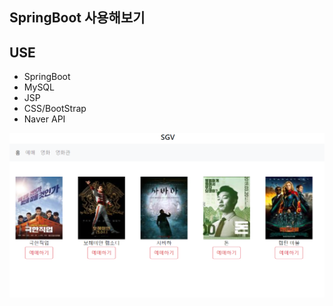 ## SpringBoot 사용해보기    

  
## USE  
- SpringBoot  
- MySQL  
- JSP  
- CSS/BootStrap  
- Naver API

  
![img](/img.PNG)
